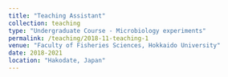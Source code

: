 ```yaml
---
title: "Teaching Assistant"
collection: teaching
type: "Undergraduate Course - Microbiology experiments"
permalink: /teaching/2018-11-teaching-1
venue: "Faculty of Fisheries Sciences, Hokkaido University"
date: 2018-2021
location: "Hakodate, Japan"
---
```

